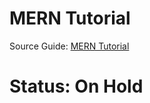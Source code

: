 # MERN Tutorial
Source Guide: [MERN Tutorial](https://www.youtube.com/watch?v=QA29Qvr9rdw)

# Status: On Hold
